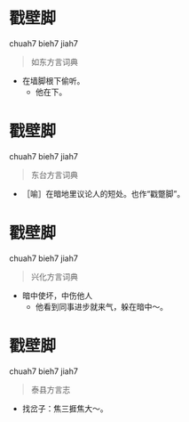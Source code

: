 # 戳壁脚
chuah7 bieh7 jiah7
> 如东方言词典
- 在墙脚根下偷听。
  - 他在下。

# 戳壁脚
chuah7 bieh7 jiah7
> 东台方言词典
- ［喻］在暗地里议论人的短处。也作“戳蹩脚”。

# 戳壁脚
chuah7 bieh7 jiah7
> 兴化方言词典
- 暗中使坏，中伤他人
  - 他看到同事进步就来气，躲在暗中～。


# 戳壁脚
chuah7 bieh7 jiah7
> 泰县方言志
- 找岔子：焦三捱焦大～。
